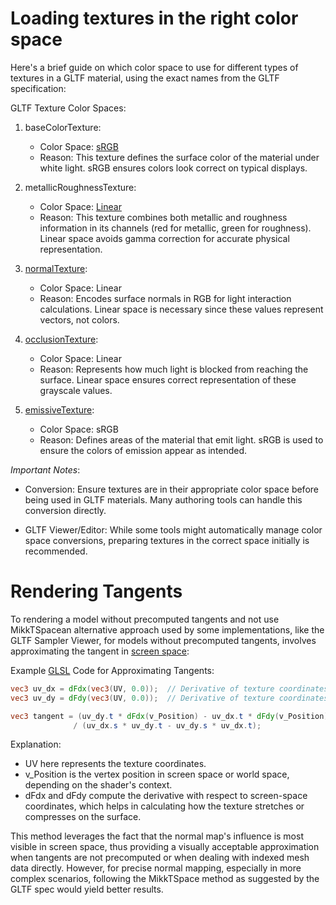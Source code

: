 # Loading textures in the right color space

Here's a brief guide on which color space to use for different types of textures in a GLTF material, using the exact names from the GLTF specification:

GLTF Texture Color Spaces:

1. baseColorTexture:
    - Color Space: [sRGB](https://x.com/i/grok?text=sRGB)
    - Reason: This texture defines the surface color of the material under white light. sRGB ensures colors look correct on typical displays.

2. metallicRoughnessTexture:
    - Color Space: [Linear](https://x.com/i/grok?text=Linear)
    - Reason: This texture combines both metallic and roughness information in its channels (red for metallic, green for roughness). Linear space avoids gamma correction for accurate physical representation.

3. [normalTexture](https://x.com/i/grok?text=normalTexture):
    - Color Space: Linear
    - Reason: Encodes surface normals in RGB for light interaction calculations. Linear space is necessary since these values represent vectors, not colors.

4. [occlusionTexture](https://x.com/i/grok?text=occlusionTexture):
    - Color Space: Linear
    - Reason: Represents how much light is blocked from reaching the surface. Linear space ensures correct representation of these grayscale values.

5. [emissiveTexture](https://x.com/i/grok?text=emissiveTexture):
    - Color Space: sRGB
    - Reason: Defines areas of the material that emit light. sRGB is used to ensure the colors of emission appear as intended.

*Important Notes*:

- Conversion: Ensure textures are in their appropriate color space before being used in GLTF materials. Many authoring tools can handle this conversion directly.

- GLTF Viewer/Editor: While some tools might automatically manage color space conversions, preparing textures in the correct space initially is recommended.

# Rendering Tangents

To rendering a model without precomputed tangents and not use MikkTSpacean alternative approach used by some implementations, like the GLTF Sampler Viewer, for models without precomputed tangents, involves approximating the tangent in [screen space](https://x.com/i/grok?text=screen%20space):

Example [GLSL](https://x.com/i/grok?text=GLSL) Code for Approximating Tangents:

```glsl
vec3 uv_dx = dFdx(vec3(UV, 0.0));  // Derivative of texture coordinates in x direction
vec3 uv_dy = dFdy(vec3(UV, 0.0));  // Derivative of texture coordinates in y direction

vec3 tangent = (uv_dy.t * dFdx(v_Position) - uv_dx.t * dFdy(v_Position))
              / (uv_dx.s * uv_dy.t - uv_dy.s * uv_dx.t);
```

Explanation:
- UV here represents the texture coordinates.
- v_Position is the vertex position in screen space or world space, depending on the shader's context.
- dFdx and dFdy compute the derivative with respect to screen-space coordinates, which helps in calculating how the texture stretches or compresses on the surface.

This method leverages the fact that the normal map's influence is most visible in screen space, thus providing a visually acceptable approximation when tangents are not precomputed or when dealing with indexed mesh data directly. However, for precise normal mapping, especially in more complex scenarios, following the MikkTSpace method as suggested by the GLTF spec would yield better results.

